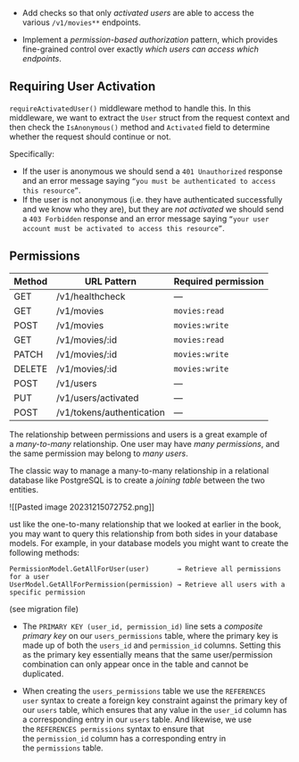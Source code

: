 - Add checks so that only _activated users_ are able to access the various `/v1/movies**` endpoints.
    
- Implement a _permission-based authorization_ pattern, which provides fine-grained control over exactly _which users can access which endpoints_.

## Requiring User Activation

`requireActivatedUser()` middleware method to handle this. In this middleware, we want to extract the `User` struct from the request context and then check the `IsAnonymous()` method and `Activated` field to determine whether the request should continue or not.

Specifically:

- If the user is anonymous we should send a `401 Unauthorized` response and an error message saying `“you must be authenticated to access this resource”`.
- If the user is not anonymous (i.e. they have authenticated successfully and we know who they are), but they are _not activated_ we should send a `403 Forbidden` response and an error message saying `“your user account must be activated to access this resource”`.

## Permissions

<table>
<thead>
<tr>
<th>Method</th>
<th>URL Pattern</th>
<th>Required permission</th>
</tr>
</thead>

<tbody>
<tr>
<td>GET</td>
<td>/v1/healthcheck</td>
<td>—</td>
</tr>

<tr>
<td>GET</td>
<td>/v1/movies</td>
<td><code>movies:read</code></td>
</tr>

<tr>
<td>POST</td>
<td>/v1/movies</td>
<td><code>movies:write</code></td>
</tr>

<tr>
<td>GET</td>
<td>/v1/movies/:id</td>
<td><code>movies:read</code></td>
</tr>

<tr>
<td>PATCH</td>
<td>/v1/movies/:id</td>
<td><code>movies:write</code></td>
</tr>

<tr>
<td>DELETE</td>
<td>/v1/movies/:id</td>
<td><code>movies:write</code></td>
</tr>

<tr>
<td>POST</td>
<td>/v1/users</td>
<td>—</td>
</tr>

<tr>
<td>PUT</td>
<td>/v1/users/activated</td>
<td>—</td>
</tr>

<tr>
<td>POST</td>
<td>/v1/tokens/authentication</td>
<td>—</td>
</tr>
</tbody>
</table>

The relationship between permissions and users is a great example of a _many-to-many_ relationship. One user may have _many permissions_, and the same permission may belong to _many users_.

The classic way to manage a many-to-many relationship in a relational database like PostgreSQL is to create a _joining table_ between the two entities.

![[Pasted image 20231215072752.png]]

ust like the one-to-many relationship that we looked at earlier in the book, you may want to query this relationship from both sides in your database models. For example, in your database models you might want to create the following methods:

```
PermissionModel.GetAllForUser(user)       → Retrieve all permissions for a user
UserModel.GetAllForPermission(permission) → Retrieve all users with a specific permission
```
(see migration file)
- The `PRIMARY KEY (user_id, permission_id)` line sets a _composite primary key_ on our `users_permissions` table, where the primary key is made up of both the `users_id` and `permission_id` columns. Setting this as the primary key essentially means that the same user/permission combination can only appear once in the table and cannot be duplicated.
    
- When creating the `users_permissions` table we use the `REFERENCES user` syntax to create a foreign key constraint against the primary key of our `users` table, which ensures that any value in the `user_id` column has a corresponding entry in our `users` table. And likewise, we use the `REFERENCES permissions` syntax to ensure that the `permission_id` column has a corresponding entry in the `permissions` table.